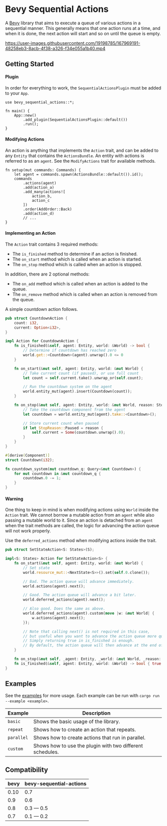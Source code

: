 # Bevy Sequential Actions

A [Bevy](https://bevyengine.org) library that aims to execute a queue of various actions in a sequential manner.
This generally means that one action runs at a time, and when it is done,
the next action will start and so on until the queue is empty.

https://user-images.githubusercontent.com/19198785/167969191-48258eb3-8acb-4f38-a326-f34e055a1b40.mp4

## Getting Started

#### Plugin

In order for everything to work, the `SequentialActionsPlugin` must be added to your `App`.

```rust,no_run
use bevy_sequential_actions::*;

fn main() {
    App::new()
        .add_plugin(SequentialActionsPlugin::default())
        .run();
}
```

#### Modifying Actions

An action is anything that implements the `Action` trait,
and can be added to any `Entity` that contains the `ActionsBundle`.
An entity with actions is referred to as an `agent`.
See the `ModifyActions` trait for available methods.

```rust,no_run
fn setup(mut commands: Commands) {
    let agent = commands.spawn(ActionsBundle::default()).id();
    commands
        .actions(agent)
        .add(action_a)
        .add_many(actions![
            action_b,
            action_c
        ])
        .order(AddOrder::Back)
        .add(action_d)
        // ...
}
```

#### Implementing an Action

The `Action` trait contains 3 required methods:

* The `is_finished` method to determine if an action is finished.
* The `on_start` method which is called when an action is started.
* The `on_stop` method which is called when an action is stopped.

In addition, there are 2 optional methods:

* The `on_add` method which is called when an action is added to the queue.
* The `on_remove` method which is called when an action is removed from the queue.

A simple countdown action follows.

```rust
pub struct CountdownAction {
    count: i32,
    current: Option<i32>,
}

impl Action for CountdownAction {
    fn is_finished(&self, agent: Entity, world: &World) -> bool {
        // Determine if countdown has reached zero
        world.get::<Countdown>(agent).unwrap().0 <= 0
    }

    fn on_start(&mut self, agent: Entity, world: &mut World) {
        // Take current count (if paused), or use full count
        let count = self.current.take().unwrap_or(self.count);

        // Run the countdown system on the agent
        world.entity_mut(agent).insert(Countdown(count));
    }

    fn on_stop(&mut self, agent: Entity, world: &mut World, reason: StopReason) {
        // Take the countdown component from the agent
        let countdown = world.entity_mut(agent).take::<Countdown>();

        // Store current count when paused
        if let StopReason::Paused = reason {
            self.current = Some(countdown.unwrap().0);
        }
    }
}

#[derive(Component)]
struct Countdown(i32);

fn countdown_system(mut countdown_q: Query<&mut Countdown>) {
    for mut countdown in &mut countdown_q {
        countdown.0 -= 1;
    }
}
```

#### Warning

One thing to keep in mind is when modifying actions using `World` inside the `Action` trait.
We cannot borrow a mutable action from an `agent` while also passing a mutable world to it.
Since an action is detached from an `agent` when the trait methods are called,
the logic for advancing the action queue will not work properly.

Use the `deferred_actions` method when modifying actions inside the trait.

```rust
pub struct SetStateAction<S: States>(S);

impl<S: States> Action for SetStateAction<S> {
    fn on_start(&mut self, agent: Entity, world: &mut World) {
        // Set state
        world.resource_mut::<NextState<S>>().set(self.0.clone());

        // Bad. The action queue will advance immediately.
        world.actions(agent).next();

        // Good. The action queue will advance a bit later.
        world.deferred_actions(agent).next();

        // Also good. Does the same as above.
        world.deferred_actions(agent).custom(move |w: &mut World| {
            w.actions(agent).next();
        });

        // Note that calling next() is not required in this case,
        // but useful when you want to advance the action queue more quickly.
        // Simply returning true in is_finished is enough.
        // By default, the action queue will then advance at the end of the frame.
    }

    fn on_stop(&mut self, _agent: Entity, _world: &mut World, _reason: StopReason) {}
    fn is_finished(&self, agent: Entity, world: &World) -> bool { true }
}
```

## Examples

See the [examples](examples/) for more usage.
Each example can be run with `cargo run --example <example>`.

| Example | Description |
| ------- | ----------- |
| `basic` | Shows the basic usage of the library. |
| `repeat` | Shows how to create an action that repeats. |
| `parallel` | Shows how to create actions that run in parallel. |
| `custom` | Shows how to use the plugin with two different schedules. |

## Compatibility

| bevy | bevy-sequential-actions |
| ---- | ----------------------- |
| 0.10 | 0.7                     |
| 0.9  | 0.6                     |
| 0.8  | 0.3 — 0.5               |
| 0.7  | 0.1 — 0.2               |
